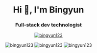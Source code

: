 <h1 align="center">Hi 👋, I'm Bingyun</h1>
<h3 align="center">Full-stack dev technologist</h3>

<p align="center"> <a href="https://github.com/ryo-ma/github-profile-trophy"><img src="https://github-profile-trophy.vercel.app/?username=bingyun123&theme=algolia" alt="bingyun123" /></a> </p>
 
<p align="center">
  <img align="center" src="https://github-readme-stats.vercel.app/api/top-langs?username=bingyun123&show_icons=true&locale=en&layout=compact&theme=algolia" alt="bingyun123" />

<img align="center" src="https://github-readme-stats.vercel.app/api?username=bingyun123&show_icons=true&locale=en&theme=algolia" alt="bingyun123" />

<img align="center" src="https://github-readme-streak-stats.herokuapp.com/?user=bingyun123&theme=algolia" alt="bingyun123" />
</p>
